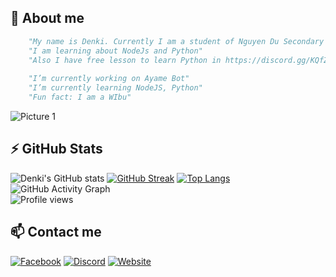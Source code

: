 ## 📝 About me

```py
    "My name is Denki. Currently I am a student of Nguyen Du Secondary School."
    "I am learning about NodeJs and Python"
    "Also I have free lesson to learn Python in https://discord.gg/KQfZfx84"
    
    "I’m currently working on Ayame Bot"
    "I’m currently learning NodeJS, Python"
    "Fun fact: I am a WIbu"
```
![Picture 1](https://i.imgur.com/V2csjKc.png)

## ⚡ GitHub Stats #

![Denki's GitHub stats](https://github-readme-stats.vercel.app/api?username=ItzDenkiRepo&show_icons=true&theme=tokyonight)
[![GitHub Streak](https://github-readme-streak-stats.herokuapp.com/?user=ItzDenkiRepo&theme=tokyonight)](https://git.io/streak-stats)
[![Top Langs](https://github-readme-stats.vercel.app/api/top-langs/?username=ItzDenkiRepo&show_icons=true&layout=compact&theme=tokyonight)](https://github.com/anuraghazra/github-readme-stats)
![GitHub Activity Graph](https://activity-graph.herokuapp.com/graph?username=ItzDenkiRepo)  
![Profile views](https://gpvc.arturio.dev/ItzDenkiRepo)  


## 📫 Contact me
[![Facebook](https://img.shields.io/badge/Facebook-0077B5?style=for-the-badge&logo=facebook&color=395693&logoColor=white)](https://www.facebook.com/denki.official1)
[![Discord](https://img.shields.io/badge/Discord-0077B5?style=for-the-badge&logo=discord&color=5037EA&logoColor=white)](https://discord.gg/KQfZfx84)
[![Website](https://img.shields.io/badge/Website-0077B5?style=for-the-badge&logo=cairometro&color=5037EA&logoColor=white)](https://ayamebot.tk)
